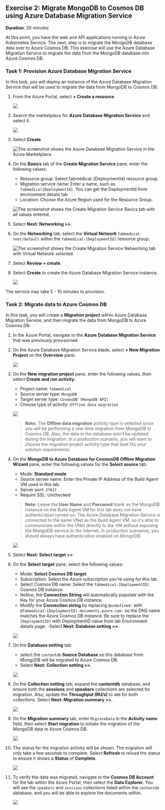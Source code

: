 ## Exercise 2: Migrate MongoDB to Cosmos DB using Azure Database Migration Service

**Duration**: 20 minutes

At this point, you have the web and API applications running in Azure Kubernetes Service. The next, step is to migrate the MongoDB database data over to Azure Cosmos DB. This exercise will use the Azure Database Migration Service to migrate the data from the MongoDB database into Azure Cosmos DB.

### Task 1: Provision Azure Database Migration Service

In this task, you will deploy an instance of the Azure Database Migration Service that will be used to migrate the data from MongoDB to Cosmos DB.

1. From the Azure Portal, select **+ Create a resource**.

    ![](media/createresource.png)

2. Search the marketplace for **Azure Database Migration Service** and select it.

    ![](media/searchdms.png)

3. Select **Create**.

    ![The screenshot shows the Azure Database Migration Service in the Azure Marketplace.](media/create-dms.png "Azure Database Migration Service")

4. On the **Basics** tab of the **Create Migration Service** pane, enter the following values:

    - Resource group: Select fabmedical-{DeploymentId} resource group.
    - Migration service name: Enter a name, such as `fabmedical{DeploymentId}`. You can get the DeploymentId from environment details tab
    - Location: Choose the Azure Region used for the Resource Group.

    ![The screenshot shows the Create Migration Service Basics tab with all values entered.](media/dms-basic.png "Create Migration Basics Tab")

5. Select **Next: Networking >>**.

6. On the **Networking** tab, select the **Virtual Network** `fabmedical-vnet/default` within the `fabmedical-[DeploymentId]` resource group.

    ![The screenshot shows the Create Migration Service Networking tab with Virtual Network selected.](media/dms-networking.png "Create Migration Service Networking tab")

7. Select **Review + create**. 

8. Select **Create** to create the Azure Database Migration Service instance.

    ![](media/dms-create.png)

The service may take 5 - 10 minutes to provision.

### Task 2: Migrate data to Azure Cosmos DB

In this task, you will create a **Migration project** within Azure Database Migration Service, and then migrate the data from MongoDB to Azure Cosmos DB.

1. In the Azure Portal, navigate to the **Azure Database Migration Service** that was previously provisioned.

2. On the Azure Database Migration Service blade, select **+ New Migration Project** on the **Overview** pane.

    ![](media/newmigrationproject.png)

3. On the **New migration project** pane, enter the following values, then select **Create and run activity**:

    - Project name: `fabmedical`
    - Source server type: `MongoDB`
    - Target server type: `CosmosDB (MongoDB API)`
    - Choose type of activity: `Offline data migration`

    ![](media/createandrunactivity.png)

    > **Note:** The **Offline data migration** activity type is selected since you will be performing a one-time migration from MongoDB to Cosmos DB. Also, the data in the database won't be updated during the migration. In a production scenario, you will want to choose the migration project activity type that best fits your solution requirements.

4. On the **MongoDB to Azure Database for CosmosDB Offline Migration Wizard** pane, enter the following values for the **Select source** tab:

    - Mode: **Standard mode**
    - Source server name: Enter the Private IP Address of the Build Agent VM used in this lab.
    - Server port: `27017`
    - Require SSL: Unchecked

    > **Note:** Leave the **User Name** and **Password** blank as the MongoDB instance on the Build Agent VM for this lab does not have authentication turned on. The Azure Database Migration Service is connected to the same VNet as the Build Agent VM, so it's able to communicate within the VNet directly to the VM without exposing the MongoDB service to the Internet. In production scenarios, you should always have authentication enabled on MongoDB.

    ![](media/dmsselectsource.png)

5. Select **Next: Select target >>**.

6. On the **Select target** pane, select the following values:

    - Mode: **Select Cosmos DB target**
    - Subscription: Select the Azure subscription you're using for this lab.
    - Select Cosmos DB name: Select the `fabmedical-[DeploymentID]` Cosmos DB instance.
    - Notice, the **Connection String** will automatically populate with the Key for your Azure Cosmos DB instance.    
    - Modify the **Connection string** by replacing `@undefined:` with `@fabmedical-[DeploymentID].documents.azure.com:` so the DNS name matches the Azure Cosmos DB instance. Be sure to replace the `[DeploymentID]` with DeploymentID value from lab Environment details page.
    -Select **Next: Database setting >>**.

    ![](media/dmsselecttarget.png)

7. On the **Database setting** tab:
    - select the `contentdb` **Source Database** so this database from MongoDB will be migrated to Azure Cosmos DB.    
    - Select **Next: Collection setting >>**.

    ![](media/dmsdatabasesetting.png)

9. On the **Collection setting** tab, expand the **contentdb** database, and ensure both the **sessions** and **speakers** collections are selected for migration. Also, update the **Throughput (RU/s)** to `400` for both collections. Select **Next: Migration summary >>**.

    ![](media/dmscollectionsetting.png)

11. On the **Migration summary** tab, enter `MigrateData` in the **Activity name** field, then select **Start migration** to initiate the migration of the MongoDB data to Azure Cosmos DB. 

    ![](media/dmsmigrationsummary.png)

14. The status for the migration activity will be shown. The migration will only take a few seconds to complete. Select **Refresh** to reload the status to ensure it shows a **Status** of **Complete**.

    ![](media/dmsmigratecomplete.png)

15. To verify the data was migrated, navigate to the **Cosmos DB Account** for the lab within the Azure Portal, then select the **Data Explorer**. You will see the `speakers` and `sessions` collections listed within the `contentdb` database, and you will be able to explore the documents within.

    ![](media/dmsconfirmdataincosmosdb.png)

